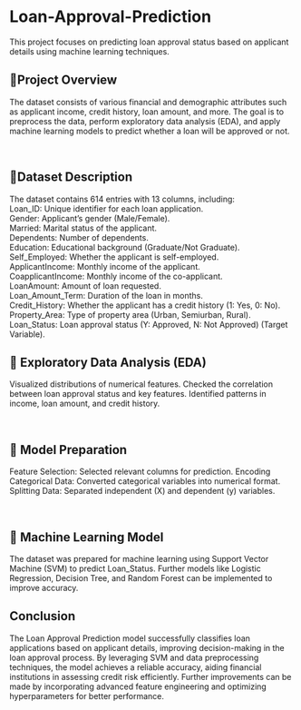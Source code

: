 # Loan-Approval-Prediction
This project focuses on predicting loan approval status based on applicant details using machine learning techniques.
<br>
## </h>📌Project Overview <br>
 </p>The dataset consists of various financial and demographic attributes such as applicant income, credit history, loan amount, and more. The goal is to preprocess the data, perform exploratory data analysis (EDA), and apply machine learning models to predict whether a loan will be approved or not. <p>
<br>
  
## 📌Dataset Description <br> 
The dataset contains 614 entries with 13 columns, including: <br>
Loan_ID: Unique identifier for each loan application. <br>
Gender: Applicant’s gender (Male/Female). <br>
Married: Marital status of the applicant. <br>
Dependents: Number of dependents. <br>
Education: Educational background (Graduate/Not Graduate). <br>
Self_Employed: Whether the applicant is self-employed. <br>
ApplicantIncome: Monthly income of the applicant. <br>
CoapplicantIncome: Monthly income of the co-applicant. <br>
LoanAmount: Amount of loan requested. <br>
Loan_Amount_Term: Duration of the loan in months. <br>
Credit_History: Whether the applicant has a credit history (1: Yes, 0: No). <br>
Property_Area: Type of property area (Urban, Semiurban, Rural). <br>
Loan_Status: Loan approval status (Y: Approved, N: Not Approved) (Target Variable).   <br>

## </h> 📌  Exploratory Data Analysis (EDA)
 </p> Visualized distributions of numerical features.
Checked the correlation between loan approval status and key features.
Identified patterns in income, loan amount, and credit history. <p>
<br>
 
## </h> 📌 Model Preparation
 </p>Feature Selection: Selected relevant columns for prediction.
Encoding Categorical Data: Converted categorical variables into numerical format.
Splitting Data: Separated independent (X) and dependent (y) variables. <p>
  <br>
 
## </h> 📌  Machine Learning Model
 </p>The dataset was prepared for machine learning using Support Vector Machine (SVM) to predict Loan_Status.
Further models like Logistic Regression, Decision Tree, and Random Forest can be implemented to improve accuracy. <p>

## Conclusion <br>
The Loan Approval Prediction model successfully classifies loan applications based on applicant details, improving decision-making in the loan approval process. By leveraging SVM and data preprocessing techniques, the model achieves a reliable accuracy, aiding financial institutions in assessing credit risk efficiently. Further improvements can be made by incorporating advanced feature engineering and optimizing hyperparameters for better performance.
